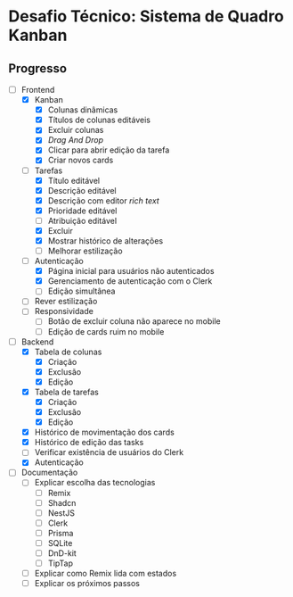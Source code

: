 # Desafio Técnico: Sistema de Quadro Kanban

## Progresso

- [ ] Frontend
  - [x] Kanban
    - [x] Colunas dinâmicas
    - [x] Títulos de colunas editáveis
    - [x] Excluir colunas
    - [x] *Drag And Drop*
    - [x] Clicar para abrir edição da tarefa
    - [x] Criar novos cards
  - [ ] Tarefas
    - [x] Título editável
    - [x] Descrição editável 
    - [x] Descrição com editor *rich text*
    - [x] Prioridade editável
    - [ ] Atribuição editável
    - [x] Excluir
    - [x] Mostrar histórico de alterações
    - [ ] Melhorar estilização
  - [ ] Autenticação
    - [x] Página inicial para usuários não autenticados
    - [x] Gerenciamento de autenticação com o Clerk
    - [ ] Edição simultânea
  - [ ] Rever estilização
  - [ ] Responsividade
    - [ ] Botão de excluir coluna não aparece no mobile
    - [ ] Edição de cards ruim no mobile
- [ ] Backend
  - [x] Tabela de colunas
    - [x] Criação
    - [x] Exclusão
    - [x] Edição
  - [x] Tabela de tarefas
    - [x] Criação
    - [x] Exclusão
    - [x] Edição
  - [x] Histórico de movimentação dos cards
  - [x] Histórico de edição das tasks
  - [ ] Verificar existência de usuários do Clerk
  - [x] Autenticação
- [ ] Documentação
  - [ ] Explicar escolha das tecnologias
    - [ ] Remix
    - [ ] Shadcn
    - [ ] NestJS
    - [ ] Clerk
    - [ ] Prisma
    - [ ] SQLite
    - [ ] DnD-kit
    - [ ] TipTap
  - [ ] Explicar como Remix lida com estados
  - [ ] Explicar os próximos passos